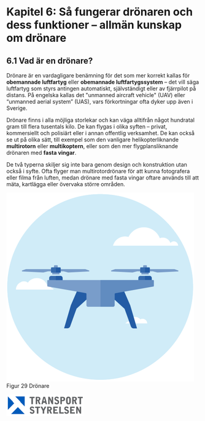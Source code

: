 # Kapitel 6: Så fungerar drönaren och dess funktioner – allmän kunskap om drönare

## 6.1 Vad är en drönare?

Drönare är en vardagligare benämning för det som mer korrekt kallas för **obemannade luftfartyg** eller **obemannade luftfartygssystem** – det vill säga luftfartyg som styrs antingen automatiskt, självständigt eller av fjärrpilot på distans. På engelska kallas det "unmanned aircraft vehicle" (UAV) eller “unmanned aerial system” (UAS), vars förkortningar ofta dyker
upp även i Sverige.

Drönare finns i alla möjliga storlekar och kan väga alltifrån något hundratal gram till flera tusentals kilo. De kan flygas i olika syften – privat, kommersiellt och polisiärt eller i annan offentlig verksamhet. De kan också se ut på olika sätt, till exempel som den vanligare helikopterliknande **multirotorn** eller **multikoptern**, eller som den mer flygplansliknande drönaren med **fasta vingar**.

De två typerna skiljer sig inte bara genom design och konstruktion utan också i syfte. Ofta flyger man multirotordrönare för att kunna fotografera eller filma från luften, medan drönare med fasta vingar oftare används till att mäta, kartlägga eller övervaka större områden.

![Figur 29 Drönare](./A1A3_SE-sv/Figur_029.png)  
Figur 29 Drönare

![Transport Styrelsen](./images/Logga.png)  
